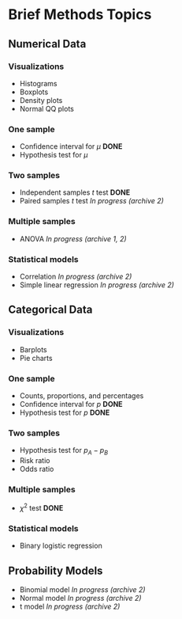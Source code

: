 # Brief Methods Topics


## Numerical Data

### Visualizations

- Histograms
- Boxplots
- Density plots
- Normal QQ plots

### One sample

- Confidence interval for $\mu$ **DONE**
- Hypothesis test for $\mu$

### Two samples

- Independent samples $t$ test **DONE**
- Paired samples $t$ test *In progress (archive 2)*

### Multiple samples

- ANOVA *In progress (archive 1, 2)*

### Statistical models

- Correlation *In progress (archive 2)*
- Simple linear regression *In progress (archive 2)*


## Categorical Data

### Visualizations

- Barplots
- Pie charts

### One sample

- Counts, proportions, and percentages
- Confidence interval for $p$ **DONE**
- Hypothesis test for $p$ **DONE**

### Two samples

- Hypothesis test for $p_A - p_B$
- Risk ratio
- Odds ratio

### Multiple samples

- $\chi^2$ test **DONE**

### Statistical models

- Binary logistic regression


## Probability Models

- Binomial model *In progress (archive 2)*
- Normal model *In progress (archive 2)*
- t model *In progress (archive 2)*
